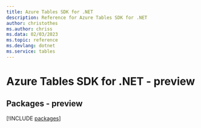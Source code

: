 ```yaml
---
title: Azure Tables SDK for .NET
description: Reference for Azure Tables SDK for .NET
author: christothes
ms.author: chriss
ms.data: 02/03/2023
ms.topic: reference
ms.devlang: dotnet
ms.service: tables
---
```

# Azure Tables SDK for .NET - preview
## Packages - preview
[!INCLUDE [packages](tables-index.md)]
